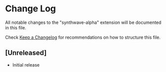 # Change Log

All notable changes to the "synthwave-alpha" extension will be documented in this file.

Check [Keep a Changelog](http://keepachangelog.com/) for recommendations on how to structure this file.

## [Unreleased]

- Initial release
